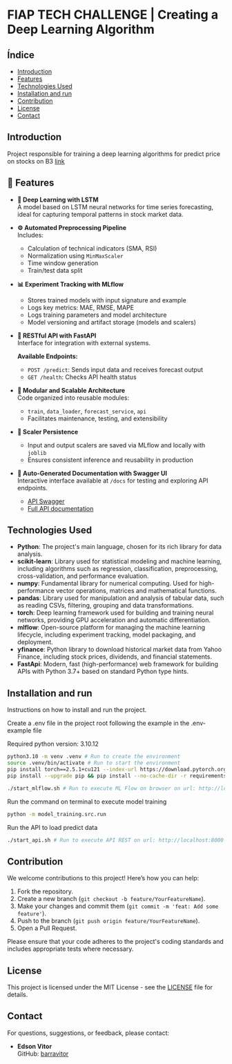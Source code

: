# FIAP TECH CHALLENGE | Creating a Deep Learning Algorithm

## Índice

- [Introduction](#introduction)
- [Features](#features)
- [Technologies Used](#technologies-used)
- [Installation and run](#installation-and-run)
- [Contribution](#contribution)
- [License](#license)
- [Contact](#contact)

## Introduction

Project responsible for training a deep learning algorithms for predict price on stocks on B3 [link](https://www.b3.com.br)

## 🚀 Features

- **🔁 Deep Learning with LSTM**  
  A model based on LSTM neural networks for time series forecasting, ideal for capturing temporal patterns in stock market data.

- **⚙️ Automated Preprocessing Pipeline**  
  Includes:
  - Calculation of technical indicators (SMA, RSI)
  - Normalization using `MinMaxScaler`
  - Time window generation
  - Train/test data split

- **📊 Experiment Tracking with MLflow**  
  - Stores trained models with input signature and example
  - Logs key metrics: MAE, RMSE, MAPE
  - Logs training parameters and model architecture
  - Model versioning and artifact storage (models and scalers)

- **🧪 RESTful API with FastAPI**  
  Interface for integration with external systems.

  **Available Endpoints:**
  - `POST /predict`: Sends input data and receives forecast output
  - `GET /health`: Checks API health status

- **🧱 Modular and Scalable Architecture**  
  Code organized into reusable modules:
  - `train`, `data_loader`, `forecast_service`, `api`
  - Facilitates maintenance, testing, and extensibility

- **💾 Scaler Persistence**  
  - Input and output scalers are saved via MLflow and locally with `joblib`
  - Ensures consistent inference and reusability in production

- **📘 Auto-Generated Documentation with Swagger UI**  
  Interactive interface available at `/docs` for testing and exploring API endpoints.

  - [API Swagger](https://fiap-ml-tech-challenge-stage-4-production.up.railway.app/docs)
  - [Full API documentation](./docs/APIDocumentation.md)

## Technologies Used

- **Python**: The project's main language, chosen for its rich library for data analysis.
- **scikit-learn**: Library used for statistical modeling and machine learning, including algorithms such as regression, classification, preprocessing, cross-validation, and performance evaluation.
- **numpy**: Fundamental library for numerical computing. Used for high-performance vector operations, matrices and mathematical functions.
- **pandas**: Library used for manipulation and analysis of tabular data, such as reading CSVs, filtering, grouping and data transformations.
- **torch**: Deep learning framework used for building and training neural networks, providing GPU acceleration and automatic differentiation.
- **mlflow**: Open-source platform for managing the machine learning lifecycle, including experiment tracking, model packaging, and deployment.
- **yfinance**: Python library to download historical market data from Yahoo Finance, including stock prices, dividends, and financial statements.
- **FastApi**: Modern, fast (high-performance) web framework for building APIs with Python 3.7+ based on standard Python type hints.

## Installation and run

Instructions on how to install and run the project.

Create a .env file in the project root following the example in the .env-example file

Required python version: 3.10.12

```bash
python3.10 -m venv .venv # Run to create the environment
source .venv/bin/activate # Run to start the environment
pip install torch==2.5.1+cu121 --index-url https://download.pytorch.org/whl/cu121 # Run to install PyTorch in the right version
pip install --upgrade pip && pip install --no-cache-dir -r requirements.txt # Run to install the necessary packages
```

```bash
./start_mlflow.sh # Run to execute ML Flow on browser on url: http://localhost:5000
```

Run the command on terminal to execute model training
```bash
python -m model_training.src.run
```

Run the API to load predict data
```bash
./start_api.sh # Run to execute API REST on url: http://localhost:8000
```

## Contribution

We welcome contributions to this project! Here’s how you can help:

1. Fork the repository.
2. Create a new branch (`git checkout -b feature/YourFeatureName`).
3. Make your changes and commit them (`git commit -m 'feat: Add some feature'`).
4. Push to the branch (`git push origin feature/YourFeatureName`).
5. Open a Pull Request.

Please ensure that your code adheres to the project's coding standards and includes appropriate tests where necessary.

## License

This project is licensed under the MIT License - see the [LICENSE](LICENSE.txt) file for details.

## Contact

For questions, suggestions, or feedback, please contact:

* **Edson Vitor**  
  GitHub: [barravitor](https://github.com/barravitor)